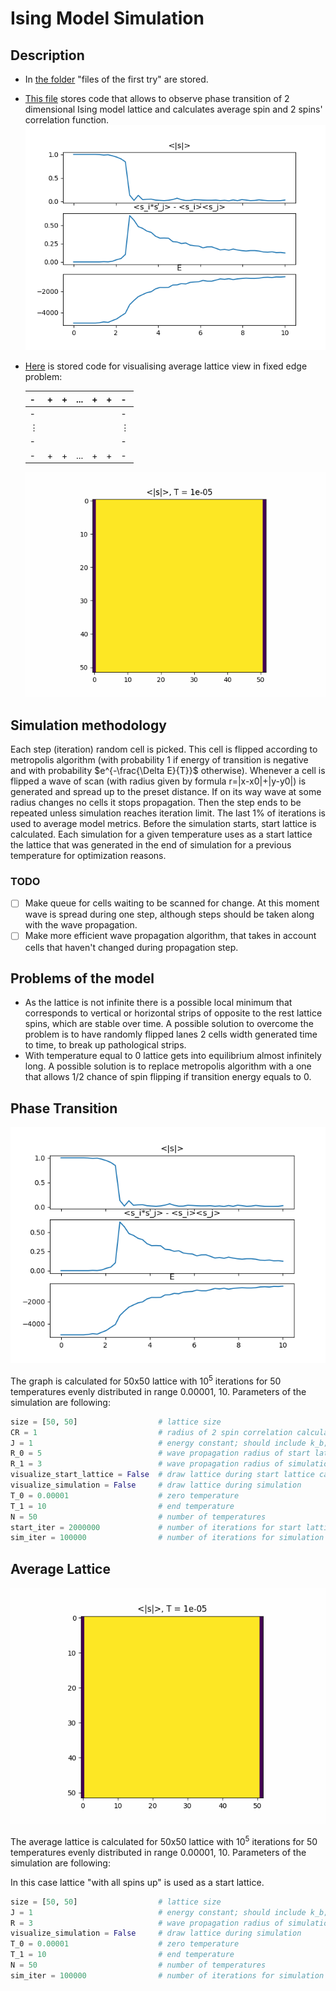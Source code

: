 # Ising Model Simulation

## Description

- In [the folder](./experiments) "files of the first try" are stored.
- [This file](./ising_no_border.py) stores code that allows to observe 
phase transition of 2 dimensional Ising model lattice and calculates
average spin and 2 spins' correlation function.
![characteristics](./50x50x100000graph.png)
- [Here](./ising_borders.py) is stored code for visualising average
lattice view in fixed edge problem:
  
  | -   | +   | +   | ... | +   | +   | -   |
  |-----|-----|-----|-----|-----|-----|-----|
  | -   |     |     |     |     |     | -   |
  | ⋮   |     |     |     |     |     | ⋮   |
  | -   |     |     |     |     |     | -   |
  | -   | +   | +   | ... | +   | +   | -   |

  ![characteristics1](./50x50x100000.gif)

## Simulation methodology

Each step (iteration) random cell is picked. This cell is flipped according
to metropolis algorithm (with probability 1 if energy of transition
is negative and with probability $e^{-\frac{\Delta E}{T}}$ otherwise).
Whenever a cell is flipped a wave of scan (with radius given by formula r=|x-x0|+|y-y0|)
is generated and spread up to the preset distance. If on its way wave at some radius changes no
cells it stops propagation. Then the step ends to be repeated unless simulation reaches
iteration limit. The last 1% of iterations is used to average model metrics. Before the simulation
starts, start lattice is calculated. Each simulation for a given temperature uses as a start lattice
the lattice that was generated in the end of simulation for a previous temperature for optimization reasons.

### TODO

- [ ] Make queue for cells waiting to be scanned for change. At this moment wave is spread
during one step, although steps should be taken along with the wave propagation.
- [ ] Make more efficient wave propagation algorithm, that takes in account cells that haven't
changed during propagation step.

## Problems of the model

* As the lattice is not infinite there is a possible local minimum that corresponds to vertical or
horizontal strips of opposite to the rest lattice spins, which are stable over time. A possible solution
to overcome the problem is to have randomly flipped lanes 2 cells width generated time to time, to break up
pathological strips.
* With temperature equal to 0 lattice gets into equilibrium almost infinitely long. A possible solution is to
replace metropolis algorithm with a one that allows 1/2 chance of spin flipping if transition energy equals to 0.

## Phase Transition

![characteristics](./50x50x100000graph.png)

The graph is calculated for 50x50 lattice with 10<sup>5</sup> iterations for 50 temperatures evenly
distributed in range 0.00001, 10. Parameters of the simulation are following:

```python
size = [50, 50]                  # lattice size
CR = 1                           # radius of 2 spin correlation calculation
J = 1                            # energy constant; should include k_b; ferromagnetic if positive, antiferromagneic else
R_0 = 5                          # wave propagation radius of start lattice calculation
R_1 = 3                          # wave propagation radius of simulation
visualize_start_lattice = False  # draw lattice during start lattice calculation
visualize_simulation = False     # draw lattice during simulation
T_0 = 0.00001                    # zero temperature
T_1 = 10                         # end temperature
N = 50                           # number of temperatures
start_iter = 2000000             # number of iterations for start lattice calculation
sim_iter = 100000                # number of iterations for simulation
```

## Average Lattice

![characteristics1](./50x50x100000.gif)

The average lattice is calculated for 50x50 lattice with 10<sup>5</sup> iterations for 50 temperatures evenly
distributed in range 0.00001, 10. Parameters of the simulation are following:

In this case lattice "with all spins up" is used as a start lattice.
```python
size = [50, 50]                  # lattice size
J = 1                            # energy constant; should include k_b; ferromagnetic if positive, antiferromagneic else
R = 3                            # wave propagation radius of simulation
visualize_simulation = False     # draw lattice during simulation
T_0 = 0.00001                    # zero temperature
T_1 = 10                         # end temperature
N = 50                           # number of temperatures
sim_iter = 100000                # number of iterations for simulation
```
